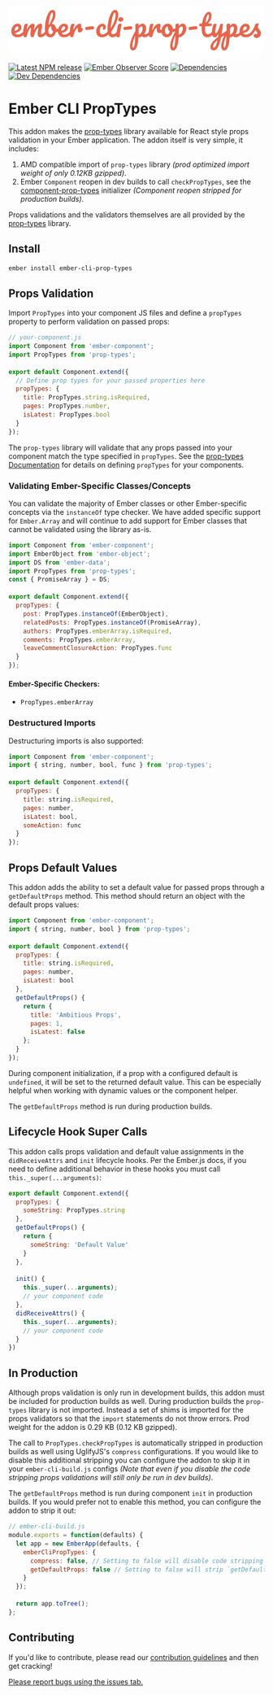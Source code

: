 ![PropTypes Icon](https://github.com/crystal-ball/ember-cli-prop-types/raw/master/icon.png)

[![Latest NPM release](https://img.shields.io/npm/v/ember-cli-prop-types.svg)](https://www.npmjs.com/package/ember-cli-prop-types)
[![Ember Observer Score](https://emberobserver.com/badges/ember-cli-prop-types.svg)](https://emberobserver.com/addons/ember-cli-prop-types)
[![Dependencies](https://david-dm.org/crystal-ball/ember-cli-prop-types.svg)](https://david-dm.org/crystal-ball/ember-cli-prop-types)
[![Dev Dependencies](https://david-dm.org/crystal-ball/ember-cli-prop-types/dev-status.svg)](https://david-dm.org/crystal-ball/ember-cli-prop-types?type=dev)

# Ember CLI PropTypes

This addon makes the [prop-types](https://www.npmjs.com/package/prop-types)
library available for React style props validation in your Ember application. The
addon itself is very simple, it includes:
1. AMD compatible import of `prop-types` library _(prod optimized import weight of
  only 0.12KB gzipped)_.
2. Ember `Component` reopen in dev builds to call `checkPropTypes`, see the
  [component-prop-types](https://github.com/crystal-ball/ember-cli-prop-types/blob/master/addon/initializers/component-prop-types.js)
  initializer _(Component reopen stripped for production builds)_.

Props validations and the validators themselves are all provided by the
[prop-types](https://www.npmjs.com/package/prop-types) library.

## Install

```
ember install ember-cli-prop-types
```

## Props Validation
Import `PropTypes` into your component JS files and define a `propTypes` property to
perform validation on passed props:

```javascript
// your-component.js
import Component from 'ember-component';
import PropTypes from 'prop-types';

export default Component.extend({
  // Define prop types for your passed properties here
  propTypes: {
    title: PropTypes.string.isRequired,
    pages: PropTypes.number,
    isLatest: PropTypes.bool
  }
});
```

The `prop-types` library will validate that any props passed into your component
match the type specified in `propTypes`. See the
[prop-types Documentation](https://www.npmjs.com/package/prop-types) for details on
defining `propTypes` for your components.

### Validating Ember-Specific Classes/Concepts

You can validate the majority of Ember classes or other Ember-specific concepts
via the `instanceOf` type checker. We have added specific support for `Ember.Array`
and will continue to add support for Ember classes that cannot be validated using
the library as-is.

```javascript
import Component from 'ember-component';
import EmberObject from 'ember-object';
import DS from 'ember-data';
import PropTypes from 'prop-types';
const { PromiseArray } = DS;

export default Component.extend({
  propTypes: {
    post: PropTypes.instanceOf(EmberObject),
    relatedPosts: PropTypes.instanceOf(PromiseArray),
    authors: PropTypes.emberArray.isRequired,
    comments: PropTypes.emberArray,
    leaveCommentClosureAction: PropTypes.func
  }
});
```

#### Ember-Specific Checkers:

- `PropTypes.emberArray`

### Destructured Imports

Destructuring imports is also supported:

```javascript
import Component from 'ember-component';
import { string, number, bool, func } from 'prop-types';

export default Component.extend({
  propTypes: {
    title: string.isRequired,
    pages: number,
    isLatest: bool,
    someAction: func
  }
});
```

## Props Default Values
This addon adds the ability to set a default value for passed props through a `getDefaultProps`
method. This method should return an object with the default props values:

```javascript
import Component from 'ember-component';
import { string, number, bool } from 'prop-types';

export default Component.extend({
  propTypes: {
    title: string.isRequired,
    pages: number,
    isLatest: bool
  },
  getDefaultProps() {
    return {
      title: 'Ambitious Props',
      pages: 1,
      isLatest: false
    };
  }
});
```

During component initialization, if a prop with a configured default is `undefined`,
it will be set to the returned default value. This can be especially helpful when
working with dynamic values or the component helper.

The `getDefaultProps` method is run during production builds.

## Lifecycle Hook Super Calls
This addon calls props validation and default value assignments in the `didReceiveAttrs`
and `init` lifecycle hooks. Per the Ember.js docs, if you need to define additional behavior in
these hooks you must call `this._super(...arguments)`:

```javascript
export default Component.extend({
  propTypes: {
    someString: PropTypes.string
  },
  getDefaultProps() {
    return {
      someString: 'Default Value'
    }
  },

  init() {
    this._super(...arguments);
    // your component code
  },
  didReceiveAttrs() {
    this._super(...arguments);
    // your component code
  }
})
```

## In Production
Although props validation is only run in development builds, this addon must be
included for production builds as well. During production builds the `prop-types`
library is not imported. Instead a set of shims is imported for the props validators
so that the `import` statements do not throw errors. Prod weight for the addon is
0.29 KB (0.12 KB gzipped).

The call to `PropTypes.checkPropTypes` is automatically stripped in production builds
as well using UglifyJS's `compress` configurations. If you would like to disable this
additional stripping you can configure the addon to skip it in your
`ember-cli-build.js` configs _(Note that even if you disable the code stripping props
validations will still only be run in dev builds)_.

The `getDefaultProps` method is run during component `init` in production builds. If
you would prefer not to enable this method, you can configure the addon to strip it
out:

```javascript
// ember-cli-build.js
module.exports = function(defaults) {
  let app = new EmberApp(defaults, {
    emberCliPropTypes: {
      compress: false, // Setting to false will disable code stripping
      getDefaultProps: false // Setting to false will strip `getDefaultProps` feature
    }
  });

  return app.toTree();
};

```

## Contributing

If you'd like to contribute, please read our [contribution
guidelines](./.github/CONTRIBUTING.md) and then get cracking!

[Please report bugs using the issues tab.](https://github.com/crystal-ball/ember-cli-prop-types/issues)
